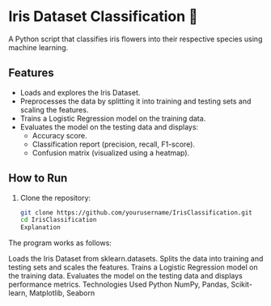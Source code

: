 # Iris Dataset Classification 🌸

A Python script that classifies iris flowers into their respective species using machine learning.

## Features
- Loads and explores the Iris Dataset.
- Preprocesses the data by splitting it into training and testing sets and scaling the features.
- Trains a Logistic Regression model on the training data.
- Evaluates the model on the testing data and displays:
  - Accuracy score.
  - Classification report (precision, recall, F1-score).
  - Confusion matrix (visualized using a heatmap).

## How to Run
1. Clone the repository:
   ```bash
   git clone https://github.com/yourusername/IrisClassification.git
   cd IrisClassification
   Explanation
The program works as follows:

Loads the Iris Dataset from sklearn.datasets.
Splits the data into training and testing sets and scales the features.
Trains a Logistic Regression model on the training data.
Evaluates the model on the testing data and displays performance metrics.
Technologies Used
Python
NumPy, Pandas, Scikit-learn, Matplotlib, Seaborn